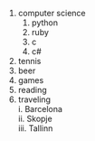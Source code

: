 1. computer science 
    1. python  
    2. ruby  
    3. c  
    4. c#
2. tennis
3. beer
4. games
5. reading
6. traveling  
    i. Barcelona  
    ii. Skopje  
    iii. Tallinn

